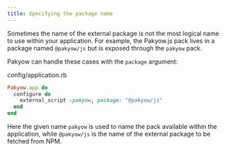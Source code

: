 ```yaml
---
title: Specifying the package name
---
```


Sometimes the name of the external package is not the most logical name to use within your application. For example, the Pakyow.js pack lives in a package named `@pakyow/js` but is exposed through the `pakyow` pack.

Pakyow can handle these cases with the `package` argument:

<div class="filename">
  config/application.rb
</div>

```ruby
Pakyow.app do
  configure do
    external_script :pakyow, package: "@pakyow/js"
  end
end
```

Here the given name `pakyow` is used to name the pack available within the application, while `@pakyow/js` is the name of the external package to be fetched from NPM.
